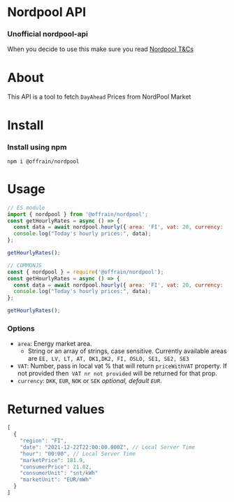 # Nordpool API

### Unofficial nordpool-api

When you decide to use this make sure you read
[Nordpool T&Cs](https://www.nordpoolgroup.com/About-us/Terms-and-conditions-for-use/)

# About

This API is a tool to fetch `DayAhead` Prices from NordPool Market

# Install

### Install using npm

`npm i @offrain/nordpool`

# Usage

```js
// ES module
import { nordpool } from '@offrain/nordpool';
const getHourlyRates = async () => {
  const data = await nordpool.hourly({ area: 'FI', vat: 20, currency: 'EUR' });
  console.log("Today's hourly prices:", data);
};

getHourlyRates();
```

```js
// COMMONJS
const { nordpool } = require('@offrain/nordpool');
const getHourlyRates = async () => {
  const data = await nordpool.hourly({ area: 'FI', vat: 20, currency: 'EUR' });
  console.log("Today's hourly prices:", data);
};

getHourlyRates();
```

### Options

- `area`: Energy market area.
  - String or an array of strings, case sensitive. Currently available areas are `EE, LV, LT, AT, DK1,DK2, FI, OSLO, SE1, SE2, SE3`
- `VAT`: Number, pass in local vat % that will return `priceWithVAT` property. If not provided then` VAT nr not provided` will be returned for that prop.
- `currency`: `DKK`, `EUR`, `NOK` or `SEK` _optional, default `EUR`_.

# Returned values

```js
[
  {
    "region": "FI",
    "date": "2021-12-22T22:00:00.000Z", // Local Server Time
    "hour": "00:00", // Local Server Time
    "marketPrice": 181.9,
    "consumerPrice": 21.82,
    "consumerUnit": "snt/kWh"
    "marketUnit": "EUR/mWh"
  }
]
```
